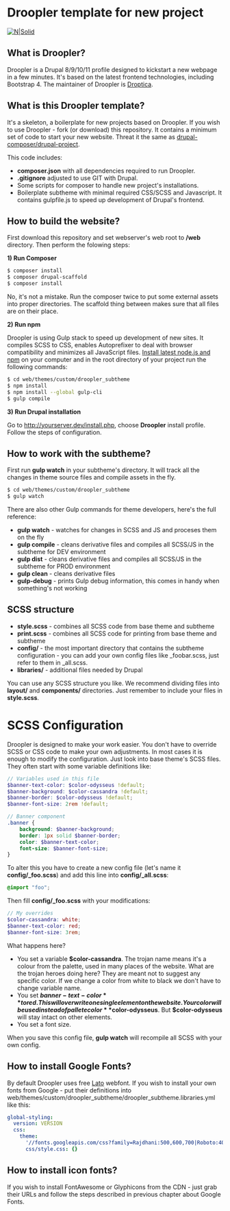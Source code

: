 # Droopler template for new project #
[![N|Solid](https://www.droopler.pl/sites/default/files/logo_droopler.jpg)](http://droopler.pl)

## What is Droopler? ##
Droopler is a Drupal 8/9/10/11 profile designed to kickstart a new webpage in a few minutes. It's based on the latest frontend technologies, including Bootstrap 4. The maintainer of Droopler is [Droptica](https://droptica.com).

## What is this Droopler template? ##
It's a skeleton, a boilerplate for new projects based on Droopler. If you wish to use Droopler - fork (or download) this repository. It contains a minimum set of code to start your new website. Threat it the same as [drupal-composer/drupal-project](https://github.com/drupal-composer/drupal-project).

This code includes:

- **composer.json** with all dependencies required to run Droopler.
- **.gitignore** adjusted to use GIT with Drupal.
- Some scripts for composer to handle new project's installations.
- Boilerplate subtheme with minimal required CSS/SCSS and Javascript. It contains gulpfile.js to speed up development of Drupal's frontend.

## How to build the website? ##

First download this repository and set webserver's web root to **/web** directory. Then perform the folowing steps:

**1) Run Composer**

```sh
$ composer install
$ composer drupal-scaffold
$ composer install
```

No, it's not a mistake. Run the composer twice to put some external assets into proper directories. The scaffold thing between makes sure that all files are on their place.

**2) Run npm**

Droopler is using Gulp stack to speed up development of new sites. It compiles SCSS to CSS, enables Autoprefixer to deal with browser compatibility and minimizes all JavaScript files. [Install latest node.js and npm](https://nodejs.org/en/download/) on your computer and in the root directory of your project run the following commands:

```sh
$ cd web/themes/custom/droopler_subtheme
$ npm install
$ npm install --global gulp-cli
$ gulp compile
```

**3) Run Drupal installation**

Go to http://yourserver.dev/install.php, choose **Droopler** install profile. Follow the steps of configuration.

## How to work with the subtheme? ##

First run **gulp watch** in your subtheme's directory. It will track all the changes in theme source files and compile assets in the fly.

```sh
$ cd web/themes/custom/droopler_subtheme
$ gulp watch
```

There are also other Gulp commands for theme developers, here's the full reference:

 - **gulp watch** - watches for changes in SCSS and JS and proceses them on the fly
 - **gulp compile** - cleans derivative files and compiles all SCSS/JS in the subtheme for DEV environment 
 - **gulp dist** - cleans derivative files and compiles all SCSS/JS in the subtheme for PROD environment
 - **gulp clean** - cleans derivative files
 - **gulp-debug** - prints Gulp debug information, this comes in handy when something's not working
 
## SCSS structure ##

 - **style.scss** - combines all SCSS code from base theme and subtheme
 - **print.scss** - combines all SCSS code for printing from base theme and subtheme
 - **config/** - the most important directory that contains the subtheme configuration - you can add your own config files like _foobar.scss, just refer to them in _all.scss.
 - **libraries/** - additional files needed by Drupal
 
You can use any SCSS structure you like. We recommend dividing files into **layout/** and **components/** directories. Just remember to include your files in **style.scss**.

# SCSS Configuration ##

Droopler is designed to make your work easier. You don't have to override SCSS or CSS code to make your own adjustments. In most cases it is enough to modify the configuration. Just look into base theme's SCSS files. They often start with some variable definitions like:

```scss
// Variables used in this file
$banner-text-color: $color-odysseus !default;
$banner-background: $color-cassandra !default;
$banner-border: $color-odysseus !default;
$banner-font-size: 2rem !default;

// Banner component
.banner {
	background: $banner-background;
	border: 1px solid $banner-border;
	color: $banner-text-color;
	font-size: $banner-font-size;
}
```

To alter this you have to create a new config file (let's name it **config/_foo.scss**) and add this line into **config/_all.scss**:

```scss
@import "foo";
```

Then fill **config/_foo.scss** with your modifications:

```scss
// My overrides
$color-cassandra: white;
$banner-text-color: red;
$banner-font-size: 3rem;
```

What happens here?
 - You set a variable **$color-cassandra**. The trojan name means it's a colour from the palette, used in many places of the website. What are the trojan heroes doing here? They are meant not to suggest any specific color. If we change a color from white to black we don't have to change variable name.
 - You set **$banner-text-color** to red. This will overwrite one single element on the website. Your color will be used instead of pallete color **$color-odysseus**. But **$color-odysseus** will stay intact on other elements.
 - You set a font size.

When you save this config file, **gulp watch** will recompile all SCSS with your own config.

## How to install Google Fonts? ##

By default Droopler uses free [Lato](http://www.latofonts.com/) webfont. If you wish to install your own fonts from Google - put their definitions into web/themes/custom/droopler_subtheme/droopler_subtheme.libraries.yml like this:

```yaml
global-styling:
  version: VERSION
  css:
    theme:
      '//fonts.googleapis.com/css?family=Rajdhani:500,600,700|Roboto:400,700&subset=latin-ext': { type: external, minified: true }
      css/style.css: {}
```

## How to install icon fonts? ##

If you wish to install FontAwesome or Glyphicons from the CDN - just grab their URLs and follow the steps described in previous chapter about Google Fonts.
